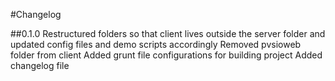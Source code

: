 #Changelog

##0.1.0
	Restructured folders so that client lives outside the server folder and updated config files and demo scripts accordingly
	Removed pvsioweb folder from client
	Added grunt file configurations for building project
	Added changelog file